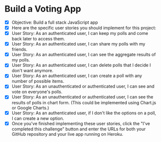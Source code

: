 # Build a Voting App

   - [x] Objective: Build a full stack JavaScript app 
   - [x] Here are the specific user stories you should implement for this project:
   - [x] User Story: As an authenticated user, I can keep my polls and come back later to access them.
   - [x] User Story: As an authenticated user, I can share my polls with my friends.
   - [x] User Story: As an authenticated user, I can see the aggregate results of my polls.
   - [x] User Story: As an authenticated user, I can delete polls that I decide I don't want anymore.
   - [x] User Story: As an authenticated user, I can create a poll with any number of possible items.
   - [x] User Story: As an unauthenticated or authenticated user, I can see and vote on everyone's polls.
   - [x] User Story: As an unauthenticated or authenticated user, I can see the results of polls in chart form. (This could be implemented using Chart.js or Google Charts.)
   - [x] User Story: As an authenticated user, if I don't like the options on a poll, I can create a new option.
   - [x] Once you've finished implementing these user stories, click the "I've completed this challenge" button and enter the URLs for both your GitHub repository and your live app running on Heroku.
